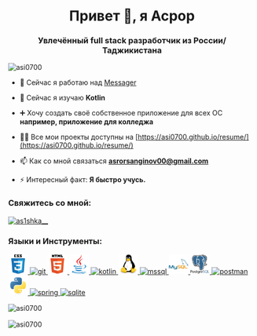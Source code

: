 <h1 align="center">Привет 👋, я Асрор</h1>
<h3 align="center">Увлечённый full stack разработчик из России/Таджикистана</h3>

<p align="left"> <img src="https://komarev.com/ghpvc/?username=asi0700&label=Profile%20views&color=0e75b6&style=flat" alt="asi0700" /> </p>

- 🔭 Сейчас я работаю над [Messager](https://github.com/asi0700/Messager)

- 🌱 Сейчас я изучаю **Kotlin**

- ➕ Хочу создать своё собственное приложение для всех ОС **например, приложение для колледжа**

- 👨‍💻 Все мои проекты доступны на [https://asi0700.github.io/resume/](https://asi0700.github.io/resume/)

- 📫 Как со мной связаться **asrorsanginov00@gmail.com**

- ⚡ Интересный факт: **Я быстро учусь.**

<h3 align="left">Свяжитесь со мной:</h3>
<p align="left">
<a href="https://instagram.com/as1shka__" target="blank"><img align="center" src="https://raw.githubusercontent.com/rahuldkjain/github-profile-readme-generator/master/src/images/icons/Social/instagram.svg" alt="as1shka__" height="30" width="40" /></a>
</p>

<h3 align="left">Языки и Инструменты:</h3>
<p align="left"> <a href="https://www.w3schools.com/css/" target="_blank" rel="noreferrer"> <img src="https://raw.githubusercontent.com/devicons/devicon/master/icons/css3/css3-original-wordmark.svg" alt="css3" width="40" height="40"/> </a> <a href="https://git-scm.com/" target="_blank" rel="noreferrer"> <img src="https://www.vectorlogo.zone/logos/git-scm/git-scm-icon.svg" alt="git" width="40" height="40"/> </a> <a href="https://www.w3.org/html/" target="_blank" rel="noreferrer"> <img src="https://raw.githubusercontent.com/devicons/devicon/master/icons/html5/html5-original-wordmark.svg" alt="html5" width="40" height="40"/> </a> <a href="https://www.java.com" target="_blank" rel="noreferrer"> <img src="https://raw.githubusercontent.com/devicons/devicon/master/icons/java/java-original.svg" alt="java" width="40" height="40"/> </a> <a href="https://kotlinlang.org" target="_blank" rel="noreferrer"> <img src="https://www.vectorlogo.zone/logos/kotlinlang/kotlinlang-icon.svg" alt="kotlin" width="40" height="40"/> </a> <a href="https://www.linux.org/" target="_blank" rel="noreferrer"> <img src="https://raw.githubusercontent.com/devicons/devicon/master/icons/linux/linux-original.svg" alt="linux" width="40" height="40"/> </a> <a href="https://www.microsoft.com/en-us/sql-server" target="_blank" rel="noreferrer"> <img src="https://www.svgrepo.com/show/303229/microsoft-sql-server-logo.svg" alt="mssql" width="40" height="40"/> </a> <a href="https://www.mysql.com/" target="_blank" rel="noreferrer"> <img src="https://raw.githubusercontent.com/devicons/devicon/master/icons/mysql/mysql-original-wordmark.svg" alt="mysql" width="40" height="40"/> </a> <a href="https://www.postgresql.org" target="_blank" rel="noreferrer"> <img src="https://raw.githubusercontent.com/devicons/devicon/master/icons/postgresql/postgresql-original-wordmark.svg" alt="postgresql" width="40" height="40"/> </a> <a href="https://postman.com" target="_blank" rel="noreferrer"> <img src="https://www.vectorlogo.zone/logos/getpostman/getpostman-icon.svg" alt="postman" width="40" height="40"/> </a> <a href="https://www.python.org" target="_blank" rel="noreferrer"> <img src="https://raw.githubusercontent.com/devicons/devicon/master/icons/python/python-original.svg" alt="python" width="40" height="40"/> </a> <a href="https://spring.io/" target="_blank" rel="noreferrer"> <img src="https://www.vectorlogo.zone/logos/springio/springio-icon.svg" alt="spring" width="40" height="40"/> </a> <a href="https://www.sqlite.org/" target="_blank" rel="noreferrer"> <img src="https://www.vectorlogo.zone/logos/sqlite/sqlite-icon.svg" alt="sqlite" width="40" height="40"/> </a> </p>

<p> <img align="center" src="https://github-readme-stats.vercel.app/api?username=asi0700&show_icons=true&locale=en" alt="asi0700" /></p>

<p><img align="center" src="https://github-readme-streak-stats.vercel.app/?user=asi0700&" alt="asi0700" /></p>
